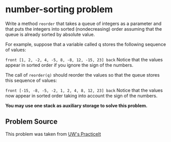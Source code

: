 # number-sorting problem
Write a method `reorder` that takes a queue of integers as a parameter and that puts the integers into sorted (nondecreasing) order assuming that the queue is already sorted by absolute value.

For example, suppose that a variable called q stores the following sequence of values:

`front [1, 2, -2, 4, -5, 8, -8, 12, -15, 23] back`
Notice that the values appear in sorted order if you ignore the sign of the numbers.

The call of `reorder(q)` should reorder the values so that the queue stores this sequence of values:

`front [-15, -8, -5, -2, 1, 2, 4, 8, 12, 23] back`
Notice that the values now appear in sorted order taking into account the sign of the numbers.

**You may use one stack as auxiliary storage to solve this problem.**

## Problem Source
This problem was taken from [UW's PracticeIt](https://practiceit.cs.washington.edu/problem/view/bjp4/chapter14/e11-reorder)
